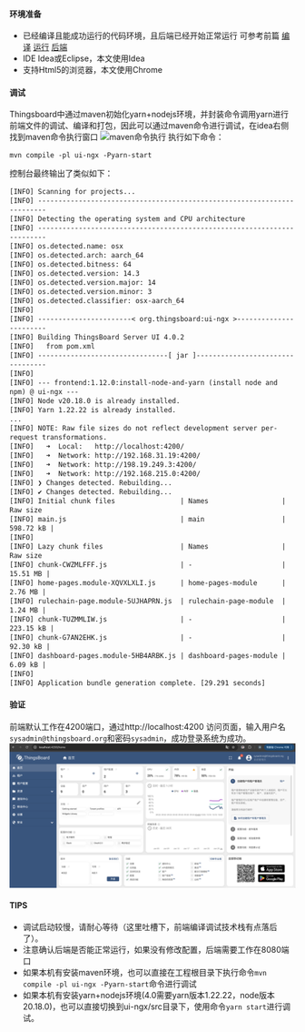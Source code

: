 #### 环境准备

- 已经编译且能成功运行的代码环境，且后端已经开始正常运行 可参考前篇 [编译](../编译/编译_4.0.md) [运行](../运行/运行_4.0.md) [后端](后端_4.0.md)
- IDE Idea或Eclipse，本文使用Idea
- 支持Html5的浏览器，本文使用Chrome 

#### 调试
Thingsboard中通过maven初始化yarn+nodejs环境，并封装命令调用yarn进行前端文件的调试、编译和打包，因此可以通过maven命令进行调试，在idea右侧找到maven命令执行窗口
![maven命令执行](../../image/maven命令执行.png)
执行如下命令：
```
mvn compile -pl ui-ngx -Pyarn-start
```
控制台最终输出了类似如下：
```
[INFO] Scanning for projects...
[INFO] ------------------------------------------------------------------------
[INFO] Detecting the operating system and CPU architecture
[INFO] ------------------------------------------------------------------------
[INFO] os.detected.name: osx
[INFO] os.detected.arch: aarch_64
[INFO] os.detected.bitness: 64
[INFO] os.detected.version: 14.3
[INFO] os.detected.version.major: 14
[INFO] os.detected.version.minor: 3
[INFO] os.detected.classifier: osx-aarch_64
[INFO] 
[INFO] -----------------------< org.thingsboard:ui-ngx >-----------------------
[INFO] Building ThingsBoard Server UI 4.0.2
[INFO]   from pom.xml
[INFO] --------------------------------[ jar ]---------------------------------
[INFO] 
[INFO] --- frontend:1.12.0:install-node-and-yarn (install node and npm) @ ui-ngx ---
[INFO] Node v20.18.0 is already installed.
[INFO] Yarn 1.22.22 is already installed.
...
[INFO] NOTE: Raw file sizes do not reflect development server per-request transformations.
[INFO]   ➜  Local:   http://localhost:4200/
[INFO]   ➜  Network: http://192.168.31.19:4200/
[INFO]   ➜  Network: http://198.19.249.3:4200/
[INFO]   ➜  Network: http://192.168.215.0:4200/
[INFO] ❯ Changes detected. Rebuilding...
[INFO] ✔ Changes detected. Rebuilding...
[INFO] Initial chunk files                | Names                  |  Raw size
[INFO] main.js                            | main                   | 598.72 kB | 
[INFO] 
[INFO] Lazy chunk files                   | Names                  |  Raw size
[INFO] chunk-CWZMLFFF.js                  | -                      |  15.51 MB | 
[INFO] home-pages.module-XQVXLXLI.js      | home-pages-module      |   2.76 MB | 
[INFO] rulechain-page.module-5UJHAPRN.js  | rulechain-page-module  |   1.24 MB | 
[INFO] chunk-TUZMMLIW.js                  | -                      | 223.15 kB | 
[INFO] chunk-G7AN2EHK.js                  | -                      |  92.30 kB | 
[INFO] dashboard-pages.module-5HB4ARBK.js | dashboard-pages-module |   6.09 kB | 
[INFO] 
[INFO] Application bundle generation complete. [29.291 seconds]
```
#### 验证
前端默认工作在4200端口，通过http://localhost:4200 访问页面，输入用户名`sysadmin@thingsboard.org`和密码`sysadmin`，成功登录系统为成功。
![前端debug](../../image/前端debug_4.0.png)

#### TIPS
- 调试启动较慢，请耐心等待（这里吐槽下，前端编译调试技术栈有点落后了）。
- 注意确认后端是否能正常运行，如果没有修改配置，后端需要工作在8080端口
- 如果本机有安装maven环境，也可以直接在工程根目录下执行命令`mvn compile -pl ui-ngx -Pyarn-start`命令进行调试
- 如果本机有安装yarn+nodejs环境(4.0需要yarn版本1.22.22，node版本20.18.0)，也可以直接切换到ui-ngx/src目录下，使用命令`yarn start`进行调试。